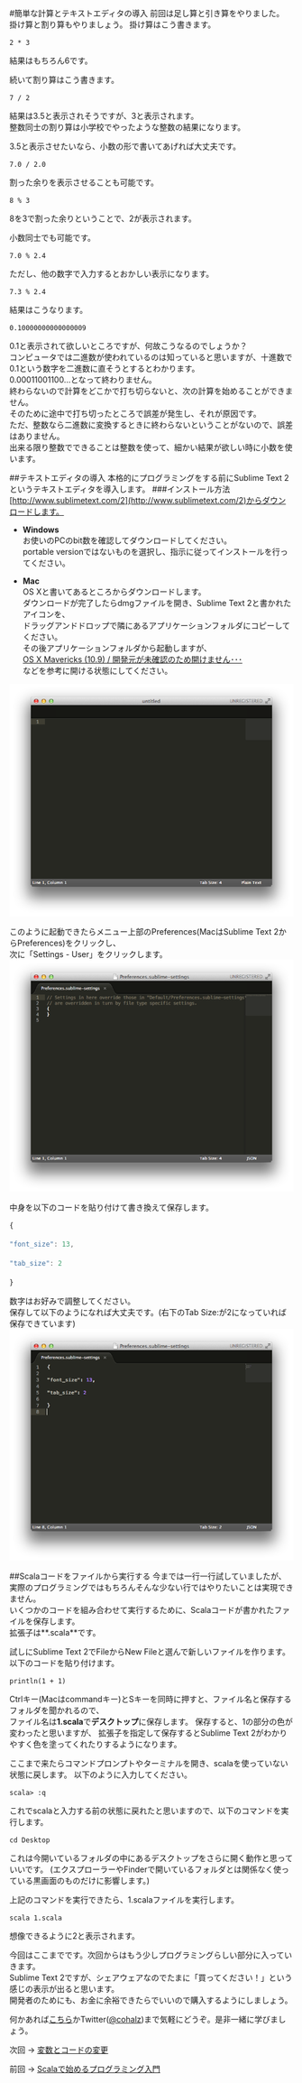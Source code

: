 #簡単な計算とテキストエディタの導入
前回は足し算と引き算をやりました。  
掛け算と割り算もやりましょう。
掛け算はこう書きます。  
```
2 * 3
```
結果はもちろん6です。 

続いて割り算はこう書きます。
```
7 / 2
```
結果は3.5と表示されそうですが、3と表示されます。  
整数同士の割り算は小学校でやったような整数の結果になります。

3.5と表示させたいなら、小数の形で書いてあげれば大丈夫です。
```
7.0 / 2.0
```

割った余りを表示させることも可能です。
```
8 % 3
```
8を3で割った余りということで、2が表示されます。  

小数同士でも可能です。
```
7.0 % 2.4
```
ただし、他の数字で入力するとおかしい表示になります。
```
7.3 % 2.4
```
結果はこうなります。
```
0.10000000000000009
```
0.1と表示されて欲しいところですが、何故こうなるのでしょうか？  
コンピュータでは二進数が使われているのは知っていると思いますが、十進数で0.1という数字を二進数に直そうとするとわかります。  
0.00011001100…となって終わりません。  
終わらないので計算をどこかで打ち切らないと、次の計算を始めることができません。  
そのために途中で打ち切ったところで誤差が発生し、それが原因です。  
ただ、整数なら二進数に変換するときに終わらないということがないので、誤差はありません。  
出来る限り整数でできることは整数を使って、細かい結果が欲しい時に小数を使います。

##テキストエディタの導入
本格的にプログラミングをする前にSublime Text 2というテキストエディタを導入します。
###インストール方法
[http://www.sublimetext.com/2](http://www.sublimetext.com/2)からダウンロードします。

- **Windows**  
  お使いのPCのbit数を確認してダウンロードしてください。  
  portable versionではないものを選択し、指示に従ってインストールを行ってください。
  
- **Mac**  
  OS Xと書いてあるところからダウンロードします。  
  ダウンロードが完了したらdmgファイルを開き、Sublime Text 2と書かれたアイコンを、  
  ドラッグアンドドロップで隣にあるアプリケーションフォルダにコピーしてください。   
  その後アプリケーションフォルダから起動しますが、  
  [OS X Mavericks (10.9) / 開発元が未確認のため開けません･･･](http://maverick5.com/os-x-mavericks-10-9-%E9%96%8B%E7%99%BA%E5%85%83%E3%81%8C%E6%9C%AA%E7%A2%BA%E8%AA%8D%E3%81%AE%E3%81%9F%E3%82%81%E9%96%8B%E3%81%91%E3%81%BE%E3%81%9B%E3%82%93%EF%BD%A5%EF%BD%A5%EF%BD%A5-3686.html)  
  などを参考に開ける状態にしてください。  

![Sublime Text 2](img/sublimesample.png)
  
このように起動できたらメニュー上部のPreferences(MacはSublime Text 2からPreferences)をクリックし、  
次に「Settings - User」をクリックします。
![Settings - User](img/settings.png) 
  
中身を以下のコードを貼り付けて書き換えて保存します。  
```javascript
{

"font_size": 13,

"tab_size": 2

}
```
数字はお好みで調整してください。  
保存して以下のようになれば大丈夫です。(右下のTab Size:が2になっていれば保存できています)
![settings](img/settingsafter.png)

##Scalaコードをファイルから実行する
今までは一行一行試していましたが、実際のプログラミングではもちろんそんな少ない行ではやりたいことは実現できません。  
いくつかのコードを組み合わせて実行するために、Scalaコードが書かれたファイルを保存します。  
拡張子は**.scala**です。

試しにSublime Text 2でFileからNew Fileと選んで新しいファイルを作ります。  
以下のコードを貼り付けます。
```
println(1 + 1)
```
Ctrlキー(Macはcommandキー)とSキーを同時に押すと、ファイル名と保存するフォルダを聞かれるので、  
ファイル名は**1.scala**で**デスクトップ**に保存します。
保存すると、1の部分の色が変わったと思いますが、
拡張子を指定して保存するとSublime Text 2がわかりやすく色を塗ってくれたりするようになります。

ここまで来たらコマンドプロンプトやターミナルを開き、scalaを使っていない状態に戻します。
以下のように入力してください。
```
scala> :q
```
これでscalaと入力する前の状態に戻れたと思いますので、以下のコマンドを実行します。
```
cd Desktop
```
これは今開いているフォルダの中にあるデスクトップをさらに開く動作と思っていいです。
(エクスプローラーやFinderで開いているフォルダとは関係なく使っている黒画面のものだけに影響します。)

上記のコマンドを実行できたら、1.scalaファイルを実行します。
```
scala 1.scala
```
想像できるように2と表示されます。

今回はここまでです。次回からはもう少しプログラミングらしい部分に入っていきます。  
Sublime Text 2ですが、シェアウェアなのでたまに「買ってください！」という感じの表示が出ると思います。  
開発者のためにも、お金に余裕できたらでいいので購入するようにしましょう。

何かあれば[こちら](https://github.com/cohalz/scala-for-programming-beginner/issues/new)かTwitter([@cohalz](https://twitter.com/cohalz))まで気軽にどうぞ。是非一緒に学びましょう。

次回 -> [変数とコードの変更](https://github.com/cohalz/scala-for-programming-beginner/tree/master/02)

前回 -> [Scalaで始めるプログラミング入門](https://github.com/cohalz/scala-for-programming-beginner) 
